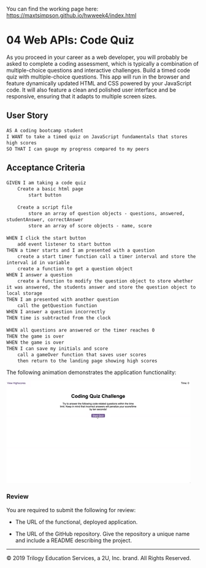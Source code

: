 You can find the working page here:
https://maxtsimpson.github.io/hwweek4/index.html

# 04 Web APIs: Code Quiz

As you proceed in your career as a web developer, you will probably be asked to complete a coding assessment, which is typically a combination of multiple-choice questions and interactive challenges. Build a timed code quiz with multiple-choice questions. This app will run in the browser and feature dynamically updated HTML and CSS powered by your JavaScript code. It will also feature a clean and polished user interface and be responsive, ensuring that it adapts to multiple screen sizes.

## User Story

```
AS A coding bootcamp student
I WANT to take a timed quiz on JavaScript fundamentals that stores high scores
SO THAT I can gauge my progress compared to my peers
```

## Acceptance Criteria

```
GIVEN I am taking a code quiz
    Create a basic html page
        start button

    Create a script file
        store an array of question objects - questions, answered, studentAnswer, correctAnswer
        store an array of score objects - name, score

WHEN I click the start button
    add event listener to start button
THEN a timer starts and I am presented with a question
    create a start timer function call a timer interval and store the interval id in variable
    create a function to get a question object
WHEN I answer a question
    create a function to modify the question object to store whether it was answered, the students answer and store the question object to local storage
THEN I am presented with another question
    call the getQuestion function
WHEN I answer a question incorrectly
THEN time is subtracted from the clock

WHEN all questions are answered or the timer reaches 0
THEN the game is over
WHEN the game is over
THEN I can save my initials and score
    call a gameOver function that saves user scores
    then return to the landing page showing high scores
```

The following animation demonstrates the application functionality:

![code quiz](./Assets/04-web-apis-homework-demo.gif)

### Review

You are required to submit the following for review:

* The URL of the functional, deployed application.

* The URL of the GitHub repository. Give the repository a unique name and include a README describing the project.

- - -
© 2019 Trilogy Education Services, a 2U, Inc. brand. All Rights Reserved.
